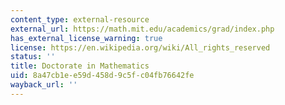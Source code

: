 ```yaml
---
content_type: external-resource
external_url: https://math.mit.edu/academics/grad/index.php
has_external_license_warning: true
license: https://en.wikipedia.org/wiki/All_rights_reserved
status: ''
title: Doctorate in Mathematics
uid: 8a47cb1e-e59d-458d-9c5f-c04fb76642fe
wayback_url: ''
---
```

